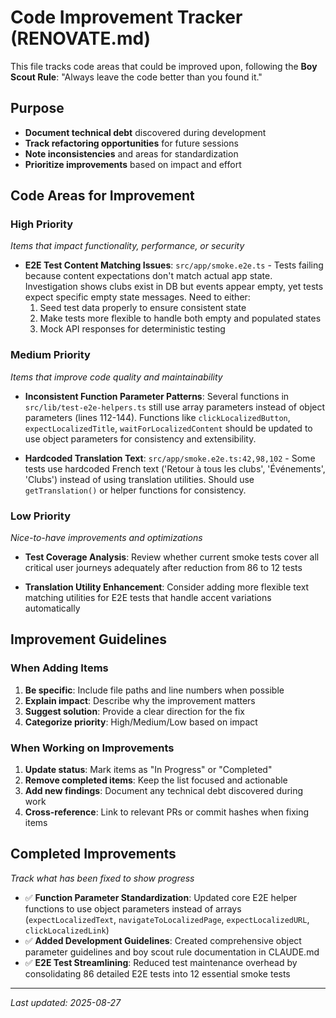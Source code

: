# Code Improvement Tracker (RENOVATE.md)

This file tracks code areas that could be improved upon, following the **Boy Scout Rule**: "Always leave the code better than you found it."

## Purpose

- **Document technical debt** discovered during development
- **Track refactoring opportunities** for future sessions
- **Note inconsistencies** and areas for standardization
- **Prioritize improvements** based on impact and effort

## Code Areas for Improvement

### High Priority

_Items that impact functionality, performance, or security_

- **E2E Test Content Matching Issues**: `src/app/smoke.e2e.ts` - Tests failing because content expectations don't match actual app state. Investigation shows clubs exist in DB but events appear empty, yet tests expect specific empty state messages. Need to either:
  1. Seed test data properly to ensure consistent state
  2. Make tests more flexible to handle both empty and populated states
  3. Mock API responses for deterministic testing

### Medium Priority

_Items that improve code quality and maintainability_

- **Inconsistent Function Parameter Patterns**: Several functions in `src/lib/test-e2e-helpers.ts` still use array parameters instead of object parameters (lines 112-144). Functions like `clickLocalizedButton`, `expectLocalizedTitle`, `waitForLocalizedContent` should be updated to use object parameters for consistency and extensibility.

- **Hardcoded Translation Text**: `src/app/smoke.e2e.ts:42,98,102` - Some tests use hardcoded French text ('Retour à tous les clubs', 'Événements', 'Clubs') instead of using translation utilities. Should use `getTranslation()` or helper functions for consistency.

### Low Priority

_Nice-to-have improvements and optimizations_

- **Test Coverage Analysis**: Review whether current smoke tests cover all critical user journeys adequately after reduction from 86 to 12 tests

- **Translation Utility Enhancement**: Consider adding more flexible text matching utilities for E2E tests that handle accent variations automatically

## Improvement Guidelines

### When Adding Items

1. **Be specific**: Include file paths and line numbers when possible
2. **Explain impact**: Describe why the improvement matters
3. **Suggest solution**: Provide a clear direction for the fix
4. **Categorize priority**: High/Medium/Low based on impact

### When Working on Improvements

1. **Update status**: Mark items as "In Progress" or "Completed"
2. **Remove completed items**: Keep the list focused and actionable
3. **Add new findings**: Document any technical debt discovered during work
4. **Cross-reference**: Link to relevant PRs or commit hashes when fixing items

## Completed Improvements

_Track what has been fixed to show progress_

- ✅ **Function Parameter Standardization**: Updated core E2E helper functions to use object parameters instead of arrays (`expectLocalizedText`, `navigateToLocalizedPage`, `expectLocalizedURL`, `clickLocalizedLink`)
- ✅ **Added Development Guidelines**: Created comprehensive object parameter guidelines and boy scout rule documentation in CLAUDE.md
- ✅ **E2E Test Streamlining**: Reduced test maintenance overhead by consolidating 86 detailed E2E tests into 12 essential smoke tests

---

_Last updated: 2025-08-27_
